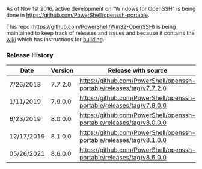 As of Nov 1st 2016, active development on "Windows for OpenSSH" is being done in https://github.com/PowerShell/openssh-portable.

This repo (https://github.com/PowerShell/Win32-OpenSSH) is being maintained to keep track of releases and issues
and because it contains the [wiki](https://github.com/PowerShell/Win32-OpenSSH/wiki)
which has instructions for [building](https://github.com/PowerShell/Win32-OpenSSH/wiki/Building-OpenSSH-for-Windows-(using-LibreSSL-crypto)).

### Release History

| Date | Version | Release with source |
|---|---|---|
| 7/26/2018 | 7.7.2.0 | https://github.com/PowerShell/openssh-portable/releases/tag/v7.7.2.0 |
| 1/11/2019 | 7.9.0.0 | https://github.com/PowerShell/openssh-portable/releases/tag/v7.9.0.0 |
| 6/23/2019 | 8.0.0.0 | https://github.com/PowerShell/openssh-portable/releases/tag/v8.0.0.0 |
| 12/17/2019 | 8.1.0.0 | https://github.com/PowerShell/openssh-portable/releases/tag/v8.1.0.0 |
| 05/26/2021 | 8.6.0.0 | https://github.com/PowerShell/openssh-portable/releases/tag/v8.6.0.0 |
